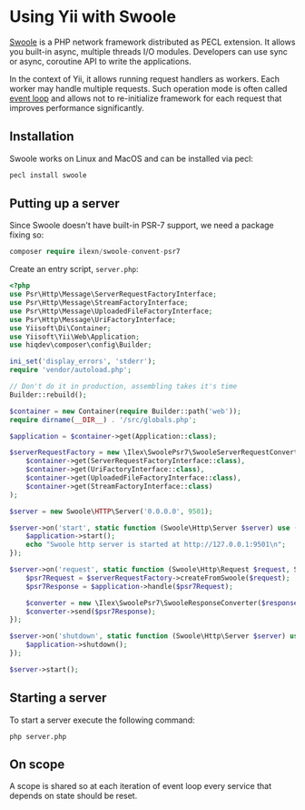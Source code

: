 # Using Yii with Swoole

[Swoole](https://www.swoole.co.uk/) is a PHP network framework distributed as PECL extension. It allows you built-in async,
multiple threads I/O modules. Developers can use sync or async, coroutine API to write the applications.

In the context of Yii, it allows running request handlers as workers. Each worker may handle multiple requests.
Such operation mode is often called [event loop](using-with-event-loop.md) and allows not to re-initialize framework
for each request that improves performance significantly. 

## Installation

Swoole works on Linux and MacOS and can be installed via pecl:

```bash
pecl install swoole
```

## Putting up a server

Since Swoole doesn't have built-in PSR-7 support, we need a package fixing so:

```php
composer require ilexn/swoole-convent-psr7
```

Create an entry script, `server.php`:

```php
<?php
use Psr\Http\Message\ServerRequestFactoryInterface;
use Psr\Http\Message\StreamFactoryInterface;
use Psr\Http\Message\UploadedFileFactoryInterface;
use Psr\Http\Message\UriFactoryInterface;
use Yiisoft\Di\Container;
use Yiisoft\Yii\Web\Application;
use hiqdev\composer\config\Builder;

ini_set('display_errors', 'stderr');
require 'vendor/autoload.php';

// Don't do it in production, assembling takes it's time
Builder::rebuild();

$container = new Container(require Builder::path('web'));
require dirname(__DIR__) . '/src/globals.php';

$application = $container->get(Application::class);

$serverRequestFactory = new \Ilex\SwoolePsr7\SwooleServerRequestConverter(
    $container->get(ServerRequestFactoryInterface::class),
    $container->get(UriFactoryInterface::class),
    $container->get(UploadedFileFactoryInterface::class),
    $container->get(StreamFactoryInterface::class)
);

$server = new Swoole\HTTP\Server('0.0.0.0', 9501);

$server->on('start', static function (Swoole\Http\Server $server) use ($application) {
    $application->start();
    echo "Swoole http server is started at http://127.0.0.1:9501\n";
});

$server->on('request', static function (Swoole\Http\Request $request, Swoole\Http\Response $response) use ($serverRequestFactory, $application) {
    $psr7Request = $serverRequestFactory->createFromSwoole($request);
    $psr7Response = $application->handle($psr7Request);

    $converter = new \Ilex\SwoolePsr7\SwooleResponseConverter($response);
    $converter->send($psr7Response);
});

$server->on('shutdown', static function (Swoole\Http\Server $server) use ($application) {
    $application->shutdown();
});

$server->start();
```

## Starting a server

To start a server execute the following command:

```
php server.php
```

## On scope

A scope is shared so at each iteration of event loop every service that depends on state should be reset.
